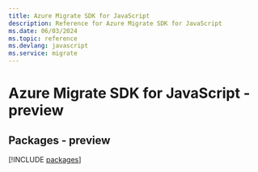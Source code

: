 ```yaml
---
title: Azure Migrate SDK for JavaScript
description: Reference for Azure Migrate SDK for JavaScript
ms.date: 06/03/2024
ms.topic: reference
ms.devlang: javascript
ms.service: migrate
---
```

# Azure Migrate SDK for JavaScript - preview
## Packages - preview
[!INCLUDE [packages](migrate-index.md)]
